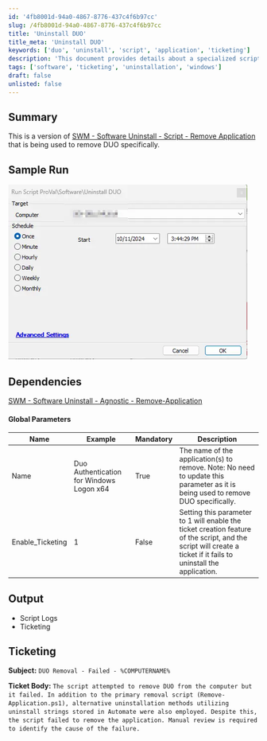 ```yaml
---
id: '4fb8001d-94a0-4867-8776-437c4f6b97cc'
slug: /4fb8001d-94a0-4867-8776-437c4f6b97cc
title: 'Uninstall DUO'
title_meta: 'Uninstall DUO'
keywords: ['duo', 'uninstall', 'script', 'application', 'ticketing']
description: 'This document provides details about a specialized script designed to uninstall the DUO application from systems. It includes sample runs, dependencies, global parameters, and ticketing information for failed uninstallation attempts.'
tags: ['software', 'ticketing', 'uninstallation', 'windows']
draft: false
unlisted: false
---
```


## Summary

This is a version of [SWM - Software Uninstall - Script - Remove Application](/docs/494f7109-e4b2-4ffa-93f8-e33089b09b4e) that is being used to remove DUO specifically.

## Sample Run

![Sample Run](../../../static/img/docs/0c3523a9-e392-40f6-bc59-173a21001f0d/image_4.webp)

## Dependencies

[SWM - Software Uninstall - Agnostic - Remove-Application](/docs/8230693f-cf73-479d-8279-d2ff54c4296e)

#### Global Parameters

| Name                | Example                                 | Mandatory | Description                                                                                                                                                   |
|---------------------|-----------------------------------------|-----------|---------------------------------------------------------------------------------------------------------------------------------------------------------------|
| Name                | Duo Authentication for Windows Logon x64 | True      | The name of the application(s) to remove. Note: No need to update this parameter as it is being used to remove DUO specifically.                           |
| Enable_Ticketing    | 1                                       | False     | Setting this parameter to 1 will enable the ticket creation feature of the script, and the script will create a ticket if it fails to uninstall the application. |

## Output

- Script Logs
- Ticketing

## Ticketing

**Subject:** `DUO Removal - Failed - %COMPUTERNAME%`

**Ticket Body:** `The script attempted to remove DUO from the computer but it failed. In addition to the primary removal script (Remove-Application.ps1), alternative uninstallation methods utilizing uninstall strings stored in Automate were also employed. Despite this, the script failed to remove the application. Manual review is required to identify the cause of the failure.`